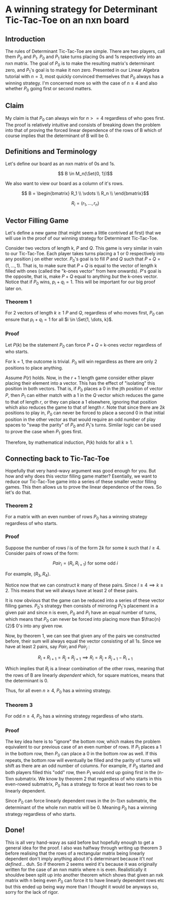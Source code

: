 # A winning strategy for Determinant Tic-Tac-Toe on an nxn board

## Introduction
The rules of Determinant Tic-Tac-Toe are simple. There are two players, call them $P_0$ and $P_1$. $P_0$ and $P_1$ take turns placing 0s and 1s respectively into an nxn matrix. The goal of $P_0$ is to make the resulting matrix's determinant zero, and $P_1$'s goal is to make it non zero. Presented in our Linear Algebra tutorial with $n=3$, most quickly convinced themselves that $P_0$ always has a winning strategy. I'm concerned more so with the case of $n \geq 4$ and also whether $P_0$ going first or second matters.

## Claim
My claim is that $P_0$ can always win for $n >= 4$ regardless of who goes first. The proof is relatively intuitive and consists of breaking down the problem into that of proving the forced linear dependence of the rows of B which of course implies that the determinant of B will be 0.

## Definitions and Terminology
Let's define our board as an nxn matrix of 0s and 1s.
```math
    B \in M_n(\Set{0, 1})
```


We also want to view our board as a column of it's rows.
```math
    B = \begin{bmatrix}
        R_1 \\
        \vdots \\
        R_n \\
    \end{bmatrix}
```
```math
    R_i = (r_1, \dots, r_n)
```


## Vector Filling Game
Let's define a new game (that might seem a little contrived at first) that we will use in the proof of our winning strategy for Determinant Tic-Tac-Toe.

Consider two vectors of length k, $P$ and $Q$. This game is very similar in vain to our Tic-Tac-Toe. Each player takes turns placing a 1 or 0 respectively into any position j on either vector. $P_0$'s goal is to fill $P$ and $Q$ such that $P + Q = (1, \dots, 1)$. That is, to make sure that $P + Q$ is equal to the vector of length k filled with ones (called the "k-ones vector" from here onwards). $P$'s goal is the opposite, that is, make $P + Q$ equal to anything *but* the k-ones vector.
Notice that if $P_0$ wins, $p_i + q_i = 1$. This will be important for our big proof later on.

### Theorem 1
For 2 vectors of length $k \geq 1$ $P$ and $Q$, regardless of who moves first, $P_0$ can ensure that $p_i + q_i = 1$ for all $i \in \Set{1, \dots, k}$.

### Proof
Let $P(k)$ be the statement $P_0$ can force $P + Q$ = k-ones vector regardless of who starts.


For k = 1, the outcome is trivial. $P_0$ will win regardless as there are only 2 positions to place anything.


Assume $P(r)$ holds. Now, in the $r+1$ length game consider either player placing their element into a vector. This has the effect of "isolating" this position in both vectors. That is, if $P_0$ places a 0 in the jth position of vector $P$, then $P_1$ can either match with a 1 in the $Q$ vector which reduces the game to that of length $r$, or they can place a 1 elsewhere, ignoring that position which also reduces the game to that of length $r$. Note that since there are $2k$ positions to play in, $P_0$ can never be forced to place a second 0 in that initial position in the other vector as that would require an odd number of play spaces to "swap the parity" of $P_0$ and $P_1$'s turns. Similar logic can be used to prove the case when $P_1$ goes first.


Therefore, by mathematical induction, $P(k)$ holds for all $k \geq 1$.


## Connecting back to Tic-Tac-Toe
Hopefully that very hand-wavy argument was good enough for you. But how and why does this vector filling game matter? Esentially, we want to reduce our Tic-Tac-Toe game into a series of these smaller vector filling games. This then allows us to prove the linear dependence of the rows. So let's do that.

### Theorem 2
For a matrix with an even number of rows $P_0$ has a winning strategy regardless of who starts.

### Proof
Suppose the number of rows $l$ is of the form $2k$ for some $k$ such that $l \geq 4$. Consider pairs of rows of the form:
```math
    {Pair}_i = (R_i, R_{i+1}) \text{ for some odd } i
```
For example, $(R_3, R_4)$.


Notice now that we can construct $k$ many of these pairs. Since $l \geq 4 \implies k \geq 2$. This means that we will always have at least 2 of these pairs.


It is now obvious that the game can be reduced into a series of these vector filling games. $P_0$'s strategy then consists of mirroring $P_1$'s placement in a given pair and since n is even, $P_0$ and $P_1$ have an equal number of turns, which means that $P_0$ can never be forced into placing more than $\frac{n}{2}$ 0's into any given row.


Now, by theorem 1, we can see that given any of the pairs we constructed before, their sum will always equal the vector consisting of all 1s. Since we have at least 2 pairs, say ${Pair}_i$ and ${Pair}_j$ :
```math
    R_i + R_{i+1} = R_j + R_{j+1} \implies R_i = R_j + R_{j+1} - R_{i+1}
```

Which implies that $R_i$ is a linear combination of the other rows, meaning that the rows of B are linearly *dependent* which, for square matrices, means that the determinant is 0.


Thus, for all even $n \geq 4$, $P_0$ has a winning strategy.


### Theorem 3
For odd $n \geq 4$, $P_0$ has a winning strategy regardless of who starts.

### Proof
The key idea here is to "ignore" the bottom row, which makes the problem equivalent to our previous case of an even number of rows. If $P_1$ places a 1 in the bottom row, then $P_0$ can place a 0 in the bottom row as well. If this repeats, the bottom row will eventually be filled and the parity of turns will shift as there are an odd number of columns. For example, if $P_0$ started and both players filled this "odd" row, then $P_1$ would end up going first in the (n-1)xn submatrix. We know by theorem 2 that regardless of who starts in this even-rowed submatrix, $P_0$ has a strategy to force at least two rows to be linearly dependent.


Since $P_0$ can force linearly dependent rows in the (n-1)xn submatrix, the determinant of the whole nxn matrix will be 0. Meaning $P_0$ has a winning strategy regardless of who starts.


## Done!
This is all very hand-wavy as said before but hopefully enough to get a general idea for the proof. I also was halfway through writing up theorem 3 before realising that the rows of a rectangular matrix being linearly dependent don't imply anything about it's determinant because it't *not defined*... duh. So if theorem 2 seems weird it's because it was originally written for the case of an nxn matrix where n is even. Realistically it shouldve been split up into another theorem which shows that given an nxk matrix with n being even $P_0$ can force it to have linearly dependent rows etc but this ended up being way more than I thought it would be anyways so, sorry for the lack of rigor.
